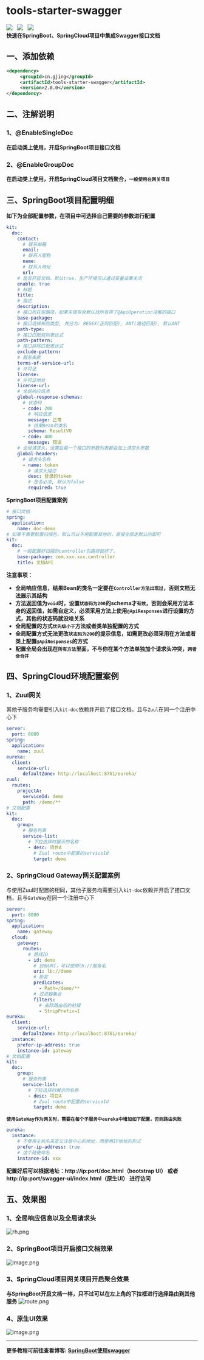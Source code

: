 # tools-starter-swagger
![](https://img.shields.io/badge/version-2.0.0-green.svg) &nbsp; 
![](https://img.shields.io/badge/author-Gjing-green.svg) &nbsp; 
![](https://img.shields.io/badge/builder-success-green.svg)   
**快速在SpringBoot、SpringCloud项目中集成Swagger接口文档**
## 一、添加依赖
```xml
<dependency>
     <groupId>cn.gjing</groupId>
     <artifactId>tools-starter-swagger</artifactId>
     <version>2.0.0</version>
</dependency>
```

## 二、注解说明

### 1、@EnableSingleDoc

**在启动类上使用，开启SpringBoot项目接口文档**

### 2、@EnableGroupDoc

**在启动类上使用，开启SpringCloud项目文档聚合，``一般使用在网关项目``**

## 三、SpringBoot项目配置明细

**如下为全部配置参数，在项目中可选择自己需要的参数进行配置**

```yaml
kit:
  doc:
    contact:
      # 联系邮箱
      email:
      # 联系人昵称
      name:
      # 联系人地址
      url:
    # 是否开启文档，默认true，生产环境可以通过变量设置关闭
    enable: true
    # 标题
    title:
    # 描述
    description:
    # 接口所在包路径，如果未填写会默认找所有带了@ApiOperation注解的接口
    base-package:
    # 接口选择规则类型, 共分为: REGEX(正则匹配), ANT(路径匹配), 默认ANT
    path-type:
    # 接口匹配规则表达式
    path-pattern:
    # 接口排除匹配表达式
    exclude-pattern:
    # 服务条款
    terms-of-service-url:
    # 许可证
    license:
    # 许可证地址
    license-url:
    # 全局响应信息
    global-response-schemas:
      # 状态码
      - code: 200
        # 响应信息
        message: 正常
        # 结果Bean的类名
        schema: ResultVO
      - code: 400
        message: 错误
    # 全局请求头，设置后每一个接口的参数列表都会加上请求头参数
    global-headers:
      # 请求头名称
      - name: token
        # 请求头描述
        desc: 登录的token
        # 是否必须, 默认为false
        required: true
```

**SpringBoot项目配置案例**

```yaml
# 接口文档
spring:
  application:
    name: doc-demo
# 如果不需要配置扫描包，那么可以不用配置其他的，直接全部走默认的即可
kit:
  doc:
    # 一般配置好扫描的controller包路径就好了，
    base-package: com.xxx.xxx.controller
    title: 文档API
```

**注意事项：**

* **全局响应信息，结果Bean的类名一定要在``Controller方法出现过``，否则文档无法展示其结构**
* **方法返回值为``void``时，设置``状态码为200``的schema才``有效``，否则会采用方法本身的返回值，如需自定义，必须采用方法上使用``@ApiResponses``进行设置的方式，其他的状态码就没啥关系**
* **全局配置的方式``优先级小于``方法或者类单独配置的方式**
* **全局配置方式无法更改``状态码为200``的提示信息，如需更改必须采用在方法或者类上配置``@ApiResponses``的方式**
* **配置全局会出现在``所有方法``里面，不与你在某个方法单独加个请求头冲突，``两者会合并``**

## 四、SpringCloud环境配置案例

### 1、Zuul网关

其他子服务均需要引入``kit-doc``依赖并开启了接口文档，且与``Zuul``在同一个注册中心下

```yaml
server:
  port: 8080
spring:
  application:
    name: zuul
eureka:
  client:
    service-url:
      defaultZone: http://localhost:8761/eureka/
zuul:
  routes:
    projectA:
      serviceId: demo
      path: /demo/**
# 文档配置
kit:
  doc:
    group:
      # 服务列表
      service-list:
        # 下拉选择时展示的名称
        - desc: 项目A
          # Zuul route中配置的serviceId
          target: demo
```

### 2、SpringCloud Gateway网关配置案例
与使用Zuul时配置的相同，其他子服务均需要引入``kit-doc``依赖并开启了接口文档，且与``GateWay``在同一个注册中心下
```yaml
server:
  port: 8080
spring:
  application:
    name: gateway
  cloud:
    gateway:
      routes:
        # 路线ID
        - id: demo
          # 目标URI，可以使用lb://服务名
          uri: lb://demo
          # 断言
          predicates:
            - Path=/demo/**
          # 过滤器集合
          filters:
            # 去除路由后的前缀
            - StripPrefix=1
eureka:
  client:
    service-url:
      defaultZone: http://localhost:8761/eureka/
  instance:
    prefer-ip-address: true
    instance-id: gateway
# 文档配置
kit:
  doc:
    group:
      # 服务列表
      service-list:
        # 下拉选择时展示的名称
        - desc: 项目A
          # Zuul route中配置的serviceId
          target: demo
```
**``使用GateWay作为网关时，需要在每个子服务中eureka中增加如下配置，否则路由失败``**
```yaml
eureka:
  instance:
    # 不使用主机名来定义注册中心的地址，而使用IP地址的形式
    prefer-ip-address: true
    # 这个随便命名
    instance-id: xxx
```
**配置好后可以根据地址：http://ip:port/doc.html（bootstrap UI） 或者 http://ip:port/swagger-ui/index.html（原生UI） 进行访问**
## 五、效果图

### 1、全局响应信息以及全局请求头

![rh.png](https://upload-images.jianshu.io/upload_images/17866147-d3f7c4ce2fc5a95d.png?imageMogr2/auto-orient/strip%7CimageView2/2/w/1240)
### 2、SpringBoot项目开启接口文档效果
![image.png](https://upload-images.jianshu.io/upload_images/17866147-1982e7ac047a4931.png?imageMogr2/auto-orient/strip%7CimageView2/2/w/1240)


### 3、SpringCloud项目网关项目开启聚合效果
**与SpringBoot开启文档一样，只不过可以在左上角的下拉框进行选择路由到其他服务**
![route.png](https://upload-images.jianshu.io/upload_images/17866147-7f9cb4c0105884d6.png?imageMogr2/auto-orient/strip%7CimageView2/2/w/1240)
### 4、原生UI效果
![image.png](https://upload-images.jianshu.io/upload_images/17866147-712ea9e60fbdd3d6.png?imageMogr2/auto-orient/strip%7CimageView2/2/w/1240)

---
**更多教程可前往查看博客: [SpringBoot使用swagger](https://yq.aliyun.com/articles/703133?spm=a2c4e.11155435.0.0.68153312Yeo5xN)**
